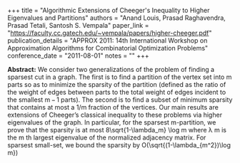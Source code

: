 +++
title = "Algorithmic Extensions of Cheeger's Inequality to Higher Eigenvalues and Partitions"
authors = "Anand Louis, Prasad Raghavendra, Prasad Tetali, Santosh S. Vempala"
paper_link = "https://faculty.cc.gatech.edu/~vempala/papers/higher-cheeger.pdf"
publication_details = "APPROX 2011: 14th International Workshop on Approximation Algorithms for Combinatorial Optimization Problems"
conference_date = "2011-08-01"
notes = ""
+++

<b>Abstract:</b>
We consider two generalizations of the problem of finding a sparsest cut in a graph. The first is to find a partition of the vertex set into m parts so as to minimize the sparsity of the partition (defined as the ratio of the weight of edges between parts to the total weight of edges incident to the smallest m − 1 parts). The second is to find a subset of minimum sparsity that contains at most a 1/m fraction of the vertices. Our main results are extensions of Cheeger’s classical inequality to these problems via higher eigenvalues of the graph. In particular, for the sparsest m-partition, we prove that the sparsity is at most 8\sqrt{1-\lambda_m} \log m where λ m is the m th largest eigenvalue of the normalized adjacency matrix. For sparsest small-set, we bound the sparsity by O(\sqrt{(1-\lambda_{m^2})\log m})
